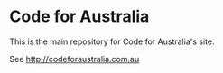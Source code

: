 Code for Australia
===============

This is the main repository for Code for Australia's site.

See http://codeforaustralia.com.au